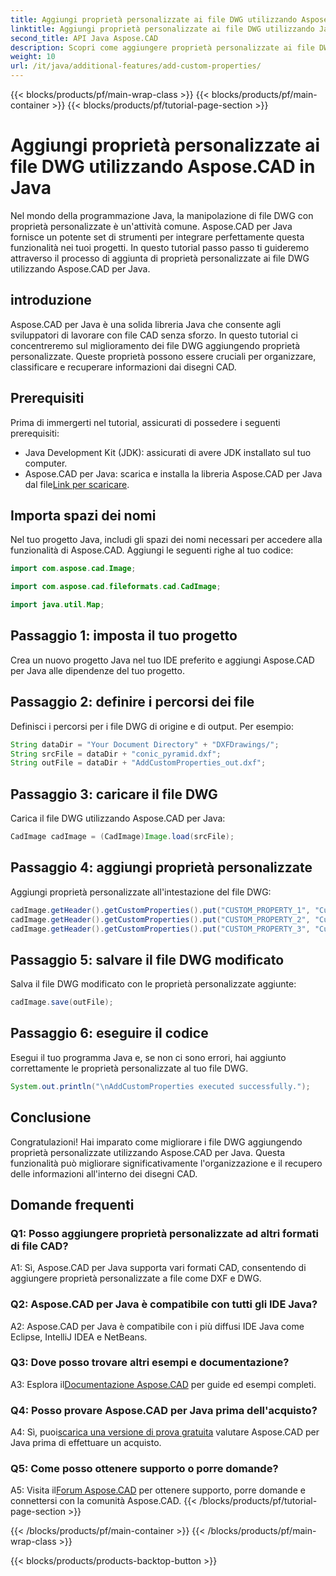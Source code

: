 ```yaml
---
title: Aggiungi proprietà personalizzate ai file DWG utilizzando Aspose.CAD in Java
linktitle: Aggiungi proprietà personalizzate ai file DWG utilizzando Java
second_title: API Java Aspose.CAD
description: Scopri come aggiungere proprietà personalizzate ai file DWG in Java utilizzando Aspose.CAD. Migliora facilmente l'organizzazione e il recupero delle informazioni nei disegni CAD.
weight: 10
url: /it/java/additional-features/add-custom-properties/
---
```


{{< blocks/products/pf/main-wrap-class >}}
{{< blocks/products/pf/main-container >}}
{{< blocks/products/pf/tutorial-page-section >}}

# Aggiungi proprietà personalizzate ai file DWG utilizzando Aspose.CAD in Java

Nel mondo della programmazione Java, la manipolazione di file DWG con proprietà personalizzate è un'attività comune. Aspose.CAD per Java fornisce un potente set di strumenti per integrare perfettamente questa funzionalità nei tuoi progetti. In questo tutorial passo passo ti guideremo attraverso il processo di aggiunta di proprietà personalizzate ai file DWG utilizzando Aspose.CAD per Java.

## introduzione

Aspose.CAD per Java è una solida libreria Java che consente agli sviluppatori di lavorare con file CAD senza sforzo. In questo tutorial ci concentreremo sul miglioramento dei file DWG aggiungendo proprietà personalizzate. Queste proprietà possono essere cruciali per organizzare, classificare e recuperare informazioni dai disegni CAD.

## Prerequisiti

Prima di immergerti nel tutorial, assicurati di possedere i seguenti prerequisiti:

- Java Development Kit (JDK): assicurati di avere JDK installato sul tuo computer.
- Aspose.CAD per Java: scarica e installa la libreria Aspose.CAD per Java dal file[Link per scaricare](https://releases.aspose.com/cad/java/).

## Importa spazi dei nomi

Nel tuo progetto Java, includi gli spazi dei nomi necessari per accedere alla funzionalità di Aspose.CAD. Aggiungi le seguenti righe al tuo codice:

```java
import com.aspose.cad.Image;

import com.aspose.cad.fileformats.cad.CadImage;

import java.util.Map;
```

## Passaggio 1: imposta il tuo progetto

Crea un nuovo progetto Java nel tuo IDE preferito e aggiungi Aspose.CAD per Java alle dipendenze del tuo progetto.

## Passaggio 2: definire i percorsi dei file

Definisci i percorsi per i file DWG di origine e di output. Per esempio:

```java
String dataDir = "Your Document Directory" + "DXFDrawings/";
String srcFile = dataDir + "conic_pyramid.dxf";
String outFile = dataDir + "AddCustomProperties_out.dxf";
```

## Passaggio 3: caricare il file DWG

Carica il file DWG utilizzando Aspose.CAD per Java:

```java
CadImage cadImage = (CadImage)Image.load(srcFile);
```

## Passaggio 4: aggiungi proprietà personalizzate

Aggiungi proprietà personalizzate all'intestazione del file DWG:

```java
cadImage.getHeader().getCustomProperties().put("CUSTOM_PROPERTY_1", "Custom property test 1");
cadImage.getHeader().getCustomProperties().put("CUSTOM_PROPERTY_2", "Custom property test 2");
cadImage.getHeader().getCustomProperties().put("CUSTOM_PROPERTY_3", "Custom property test 3");
```

## Passaggio 5: salvare il file DWG modificato

Salva il file DWG modificato con le proprietà personalizzate aggiunte:

```java
cadImage.save(outFile);
```

## Passaggio 6: eseguire il codice

Esegui il tuo programma Java e, se non ci sono errori, hai aggiunto correttamente le proprietà personalizzate al tuo file DWG.

```java
System.out.println("\nAddCustomProperties executed successfully.");
```

## Conclusione

Congratulazioni! Hai imparato come migliorare i file DWG aggiungendo proprietà personalizzate utilizzando Aspose.CAD per Java. Questa funzionalità può migliorare significativamente l'organizzazione e il recupero delle informazioni all'interno dei disegni CAD.

## Domande frequenti

### Q1: Posso aggiungere proprietà personalizzate ad altri formati di file CAD?

A1: Sì, Aspose.CAD per Java supporta vari formati CAD, consentendo di aggiungere proprietà personalizzate a file come DXF e DWG.

### Q2: Aspose.CAD per Java è compatibile con tutti gli IDE Java?

A2: Aspose.CAD per Java è compatibile con i più diffusi IDE Java come Eclipse, IntelliJ IDEA e NetBeans.

### Q3: Dove posso trovare altri esempi e documentazione?

 A3: Esplora il[Documentazione Aspose.CAD](https://reference.aspose.com/cad/java/) per guide ed esempi completi.

### Q4: Posso provare Aspose.CAD per Java prima dell'acquisto?

 A4: Sì, puoi[scarica una versione di prova gratuita](https://releases.aspose.com/) valutare Aspose.CAD per Java prima di effettuare un acquisto.

### Q5: Come posso ottenere supporto o porre domande?

A5: Visita il[Forum Aspose.CAD](https://forum.aspose.com/c/cad/19) per ottenere supporto, porre domande e connettersi con la comunità Aspose.CAD.
{{< /blocks/products/pf/tutorial-page-section >}}

{{< /blocks/products/pf/main-container >}}
{{< /blocks/products/pf/main-wrap-class >}}

{{< blocks/products/products-backtop-button >}}

